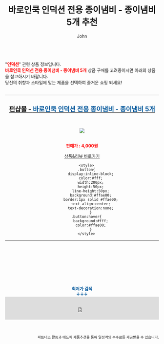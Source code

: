 ﻿---
layout: post
title:  "바로인쿡 인덕션 전용 종이냄비 - 종이냄비 5개 추천"
author: John
categories: [ 인덕션 ]
tags: [ 인덕션, 인덕션가격, 인덕션 하이라이트, 인덕션 냄비, 인덕션 뜻, 인덕션 원리, 인덕션 사용법, 인덕션 전기요금, 인덕션 하이라이트 차이, 인덕션 추천 ]
image: https://cdn.funshop.co.kr/products/0000180770/vs_image800.jpg 
description: "바로인쿡 인덕션 전용 종이냄비 - 종이냄비 5개 추천 관련 상품으로 가장 고객 선호도가 높은 제품입니다."
toc: true
toc_sticky: true
---

<br>
"<b><font color='#ff0000'>인덕션</font></b>" 관련 상품 정보입니다.
<br>
<b><font color='#ff0000'>바로인쿡 인덕션 전용 종이냄비 - 종이냄비 5개</font></b> 상품 구매를 고려중이시면 아래의 상품을 참고하시기 바랍니다.
<br>
당신의 취향과 스타일에 맞는 제품을 선택하여 즐거운 쇼핑 되세요!
<br><br>
<hr>
<p>
    
<center><h2><a href="https://nico.kr/sZdaoS" target="_blank"><b>펀샵몰 - <font color='#01579B'>바로인쿡 인덕션 전용 종이냄비 - 종이냄비 5개</font></b></a></h2><br>

<a href="https://nico.kr/sZdaoS" target="_blank"><img src="https://cdn.funshop.co.kr/products/0000180770/vs_image800.jpg"></a><br><br>

<b><font color='#ff0000'>판매가 : 4,000원 </font></b><br>

<a href="https://nico.kr/sZdaoS" target="_blank" class="button">상품&리뷰 바로가기</a><p>

        <style>
        .button{
            display:inline-block;
            color:#fff;
            width:200px;
            height:50px;
            line-height:50px;
            background:#ffae00;
            border:1px solid #ffae00;
            text-align:center;
            text-decoration:none;
            }
        .button:hover{
            background:#fff;
            color:#ffae00;
            }
        </style>

<hr>

<br><br><br><br><br><br><br>
<center><b><font color='#01579B' size='medium'>최저가 검색<br>
↓↓↓</font></b></center>
<center><iframe src="https://coupa.ng/b1Tbjx" width="100%" height="75" frameborder="0" scrolling="no" referrerpolicy="unsafe-url"></iframe></center>
<br><br>
<p>
<small>
    <div align="right">파트너스 활동과 애드픽 제품추천을 통해 일정액의 수수료를 제공받을 수 있습니다.</div>
</small>
</p>
